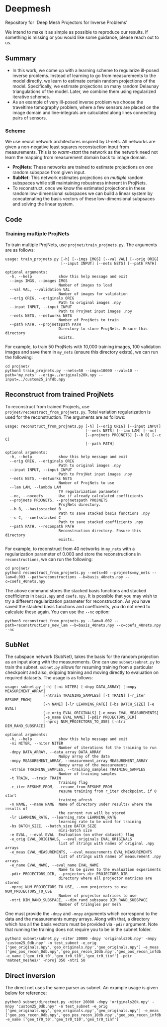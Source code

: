 # Deepmesh
Repository for 'Deep Mesh Projectors for Inverse Problems'

We intend to make it as simple as possible to reproduce our results. If something is missing or you would like some guidance, please reach out to us.

## Summary
- In this work, we come up with a learning scheme to regularize ill-posed inverse problems. Instead of learning to go from measurements to the model directly, we learn to estimate certain random projections of the model. Specifically, we estimate projections on many random Delaunay triangulations of the model. Later, we combine them using regularized iterative schemes.
- As an example of very ill-posed inverse problem we choose the traveltime tomography problem, where a few sensors are placed on the image domain and line-integrals are calculated along lines connecting pairs of sensors.  

### Scheme
We use neural network architectures inspired by U-nets. All networks are given a non-negative least squares reconstuction input from measurements. This is to *warm-start* the network as the network need not learn the mapping from measurement domain back to image domain.
- **ProjNets**: These networks are trained to estimate projections on *one* random subspace from given input.
- **SubNet**: This network estimates projections on *mutliple* random subspaces while still maintaining robustness inherent in ProjNets.
- To reconstruct, once we know the estimated projections in these random low-dimensional subspaces we can build a linear system by concatenating the basis vectors of these low-dimensional subpsaces and solving the linear system.

## Code

### Training multiple ProjNets
To train multiple ProjNets, use ```projnet/train_projnets.py```.
The arguments are as follows:
```console
usage: train_projnets.py [-h] [--imgs IMGS] [--val VAL] [--orig ORIG]
                         [--input INPUT] [--nets NETS] [--path PATH]

optional arguments:
  -h, --help            show this help message and exit
  --imgs IMGS, --images IMGS
                        Number of images to load
  --val VAL, --validation VAL
                        Number of images for validation
  --orig ORIG, --originals ORIG
                        Path to original images .npy
  --input INPUT, --input INPUT
                        Path to ProjNet input images .npy
  --nets NETS, --networks NETS
                        Number of ProjNets to train
  --path PATH, --projnetspath PATH
                        Directory to store ProjNets. Ensure this directory
                        exists.

```

For example, to train 50 ProjNets with 10,000 training images, 100 validation images and save them in ```my_nets``` (ensure this directory exists), we can run the following:
``` console
cd projnet/
python3 train_projnets.py --nets=50 --imgs=10000 --val=10 --path='my_nets' --orig=../originals20k.npy --input=../custom25_infdb.npy
```

## Reconstruct from trained ProjNets
To reconstruct from trained Projnets, use ```projnet/reconstruct_from_projnets.py```. Total variation regularization is used for the reconstruction.
The arguments are as follows:
```console
usage: reconstruct_from_projnets.py [-h] [--orig ORIG] [--input INPUT]
                                    [--nets NETS] [--lam LAM] [--nc]
                                    [--projnets PROJNETS] [--b B] [--c C]
                                    [--path PATH]

optional arguments:
  -h, --help            show this help message and exit
  --orig ORIG, --originals ORIG
                        Path to original images .npy
  --input INPUT, --input INPUT
                        Path to ProjNet input images .npy
  --nets NETS, --networks NETS
                        Number of ProjNets to use
  --lam LAM, --lambda LAM
                        TV regularization parameter
  --nc, --nocoefs       Use if already calculated coefficients
  --projnets PROJNETS, --projnetspath PROJNETS
                        ProjNets directory.
  --b B, --basisstacked B
                        Path to save stacked basis functions .npy
  --c C, --coefsstacked C
                        Path to save stacked coefficients .npy
  --path PATH, --reconpath PATH
                        Reconstruction directory. Ensure this directory
                        exists.
```

For example, to reconstruct from 40 networks in ```my_nets``` with a regularization parameter of 0.003 and store the reconstructions in ```reconstructions```, we can run the following:
```console
cd projnet/
python3 reconstruct_from_projnets.py --nets=40 --projnets=my_nets --lam=0.003 --path=reconstructions --b=basis_40nets.npy --c=coefs_40nets.npy
```

The above command stores the stacked basis functions and stacked coefficients in ```basis.npy``` and ```coefs.npy```.
It is possible that you may wish to try a different regularization parameter for reconstruction. 
As you have saved the stacked basis functions and coefficients, you do not need to calculate these again. You can use the ```--nc``` option:
```console
python3 reconstruct_from_projnets.py --lam=0.002 --path=reconstructions_new_lam --b=basis_40nets.npy --c=coefs_40nets.npy --nc
```
## SubNet

The subspace network (SubNet), takes the basis for the random projection as an input along with the measurements. One can use `subnet/subnet.py` to train the subnet. `subnet.py` allows for resuming training from a particular checkpoint and also, skipping training and moving directly to evaluation on required datasets. The usage is as follows:

```console
usage: subnet.py [-h] [-ni NITER] [-dnpy DATA_ARRAY] [-mnpy MEASUREMENT_ARRAY]
                 [-ntrain TRAINING_SAMPLES] [-t TRAIN] [-r_iter RESUME_FROM]
                 [-n NAME] [-lr LEARNING_RATE] [-bs BATCH_SIZE] [-e EVAL]
                 [-e_orig EVAL_ORIGINALS] [-e_meas EVAL_MEASUREMENTS]
                 [-e_name EVAL_NAME] [-pdir PROJECTORS_DIR]
                 [-nproj NUM_PROJECTORS_TO_USE] [-ntri DIM_RAND_SUBSPACE]

optional arguments:
  -h, --help            show this help message and exit
  -ni NITER, --niter NITER
                        Number of iterations fot the training to run
  -dnpy DATA_ARRAY, --data_array DATA_ARRAY
                        Numpy array of the data
  -mnpy MEASUREMENT_ARRAY, --measurement_array MEASUREMENT_ARRAY
                        Numpy array of the measurements
  -ntrain TRAINING_SAMPLES, --training_samples TRAINING_SAMPLES
                        Number of training samples
  -t TRAIN, --train TRAIN
                        Training flag
  -r_iter RESUME_FROM, --resume_from RESUME_FROM
                        resume training from r_iter checkpoint, if 0 start
                        training afresh
  -n NAME, --name NAME  Name of directory under results/ where the results of
                        the current run will be stored
  -lr LEARNING_RATE, --learning_rate LEARNING_RATE
                        learning rate to be used for training
  -bs BATCH_SIZE, --batch_size BATCH_SIZE
                        mini-batch size
  -e EVAL, --eval EVAL  Evaluation (on other dataset) flag
  -e_orig EVAL_ORIGINALS, --eval_originals EVAL_ORIGINALS
                        list of strings with names of original .npy arrays
  -e_meas EVAL_MEASUREMENTS, --eval_measurements EVAL_MEASUREMENTS
                        list of strings with names of measurement .npy arrays
  -e_name EVAL_NAME, --eval_name EVAL_NAME
                        Name to be given to the evaluation experiments
  -pdir PROJECTORS_DIR, --projectors_dir PROJECTORS_DIR
                        directory where all projector matrices are stored
  -nproj NUM_PROJECTORS_TO_USE, --num_projectors_to_use NUM_PROJECTORS_TO_USE
                        Number of projector matrices to use
  -ntri DIM_RAND_SUBSPACE, --dim_rand_subspace DIM_RAND_SUBSPACE
                        Number of triangles per mesh

```

One must provide the `-dnpy` and `-mnpy` arguments which correspond to the data and the measurements numpy arrays. Along with that, a directory which has all the basis vectors must be provided via `-pdir` argument. Note that running the training does not require you to be in the subnet folder. 

```console
python3 subnet/subnet.py -niter 20000 -dnpy 'originals20k.npy' -mnpy 'custom25_0db.npy' -n test_subnet -e_orig ['geo_originals.npy','geo_originals.npy','geo_originals.npy'] -e_meas ['geo_pos_recon_0db.npy','geo_pos_recon_10db.npy','geo_pos_recon_infdb.npy'] -e_name ['geo_tr0_t0','geo_tr0_t10','geo_tr0_tinf'] -pdir 'matnet_meshes/' -nproj 350 -ntri 50

```

## Direct inversion

The direct net uses the same parser as subnet. An example usage is given below for reference:

```console
python3 subnet/directnet.py -niter 20000 -dnpy 'originals20k.npy' -mnpy 'custom25_0db.npy' -n test_subnet -e_orig ['geo_originals.npy','geo_originals.npy','geo_originals.npy'] -e_meas ['geo_pos_recon_0db.npy','geo_pos_recon_10db.npy','geo_pos_recon_infdb.npy'] -e_name ['geo_tr0_t0','geo_tr0_t10','geo_tr0_tinf']

```

